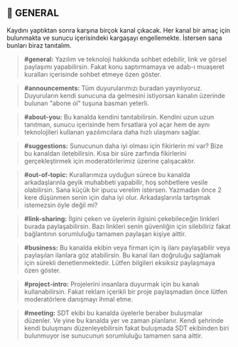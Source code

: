 ## 👥 **GENERAL**

Kaydını yaptıktan sonra karşına birçok kanal çıkacak. Her kanal bir amaç için bulunmakta ve sunucu içerisindeki kargaşayı engellemekte. İstersen sana bunları biraz tanıtalım.

> **#general:** Yazılım ve teknoloji hakkında sohbet edebilir, link ve görsel paylaşımı yapabilirsin. Fakat konu saptırmamaya ve adab-ı muaşeret kuralları içerisinde sohbet etmeye özen göster.

> **#announcements:** Tüm duyurularımızı buradan yayınlıyoruz. Duyuruların kendi sunucuna da gelmesini istiyorsan kanalın üzerinde bulunan "abone ol" tuşuna basman yeterli.
 
> **#about-you:** Bu kanalda kendini tanıtabilirsin. Kendini uzun uzun tanıtman, sunucu içerisinde hem fırsatlara yol açar hem de aynı teknolojileri kullanan yazılımcılara daha hızlı ulaşmanı sağlar.
 
> **#suggestions:** Sunucunun daha iyi olması için fikirlerin mi var? Bize bu kanaldan iletebilirsin. Kısa bir süre zarfında fikirlerini gerçekleştirmek için moderatörlerimiz üzerine çalışacaktır.
 
> **#out-of-topic:** Kurallarımıza uyduğun sürece bu kanalda arkadaşlarınla geyik muhabbeti yapabilir, hoş sohbetlere vesile olabilirsin. Sana küçük bir ipucu verelim istersen. Yazmadan önce 2 kere düşünmen senin için daha iyi olur. Arkadaşlarınla tartışmak istemezsin öyle değil mi?
 
> **#link-sharing:** İlgini çeken ve üyelerin ilgisini çekebileceğin linkleri burada paylaşabilirsin. Bazı linkleri senin güvenliğin için silebiliriz fakat bağlantının sorumluluğu tamamen paylaşan kişiye aittir.
 
> **#business:** Bu kanalda ekibin veya firman için iş ilanı paylaşabilir veya paylaşılan ilanlara göz atabilirsin. Bu kanal ilan doğruluğu sağlamak için sürekli denetlenmektedir. Lütfen bilgileri eksiksiz paylaşmaya özen göster.
 
> **#project-intro:** Projelerini insanlara duyurmak için bu kanalı kullanabilirsin. Fakat reklam içerikli bir proje paylaşmadan önce lütfen moderatörlere danışmayı ihmal etme.

> **#meeting:** SDT ekibi bu kanalda üyelerle beraber buluşmalar düzenler. Ve yine bu kanalda yer ve zaman planlanır. Kendi şehrinde kendi buluşmanı düzenleyebilirsin fakat buluşmada SDT ekibinden biri bulunmuyor ise sunucunun sorumluluğu tamamen sana aittir.